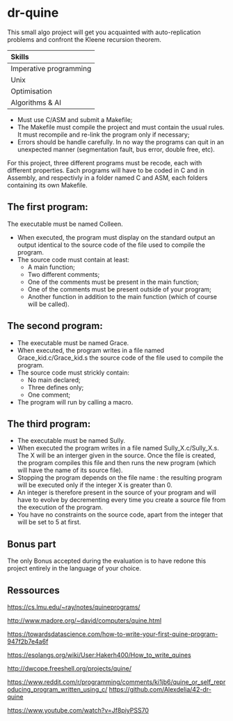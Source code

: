 # dr-quine
 
This small algo project will get you acquainted with auto-replication problems and confront the Kleene recursion theorem.

| Skills                 |
| :--------------------- |
| Imperative programming |
| Unix                   |
| Optimisation           | 
| Algorithms & AI        |

- Must use C/ASM and submit a Makefile;
- The Makefile must compile the project and must contain the usual rules. It must recompile and re-link the program only if necessary;
- Errors should be handle carefully. In no way the programs can quit in an unexpected manner (segmentation fault, bus error, double free, etc).

For this project, three different programs must be recode, each with different properties. Each programs will have to be coded in C and in Assembly, and respectivly in a folder named C and ASM, each folders containing its own Makefile.

## The first program:
The executable must be named Colleen.
- When executed, the program must display on the standard output an output identical to the source code of the file used to compile the program.
- The source code must contain at least:
  - A main function;
  - Two different comments;
  - One of the comments must be present in the main function;
  - One of the comments must be present outside of your program;
  - Another function in addition to the main function (which of course will be called).

## The second program:
- The executable must be named Grace.
- When executed, the program writes in a file named Grace_kid.c/Grace_kid.s the source code of the file used to compile the program.
- The source code must strickly contain:
  - No main declared;
  - Three defines only;
  - One comment;
- The program will run by calling a macro.

## The third program:
- The executable must be named Sully.
- When executed the program writes in a file named Sully_X.c/Sully_X.s. The X will be an interger given in the source. Once the file is created, the program compiles this file and then runs the new program (which will have the name of its source file).
- Stopping the program depends on the file name : the resulting program will be executed only if the integer X is greater than 0.
- An integer is therefore present in the source of your program and will have to evolve by decrementing every time you create a source file from the execution of the program.
- You have no constraints on the source code, apart from the integer that will be set to 5 at first.

## Bonus part
The only Bonus accepted during the evaluation is to have redone this project entirely in the language of your choice.

## Ressources
https://cs.lmu.edu/~ray/notes/quineprograms/

http://www.madore.org/~david/computers/quine.html

https://towardsdatascience.com/how-to-write-your-first-quine-program-947f2b7e4a6f

https://esolangs.org/wiki/User:Hakerh400/How_to_write_quines

http://dwcope.freeshell.org/projects/quine/

https://www.reddit.com/r/programming/comments/ki1jb6/quine_or_self_reproducing_program_written_using_c/
https://github.com/Alexdelia/42-dr-quine


https://www.youtube.com/watch?v=Jf8piyPSS70
